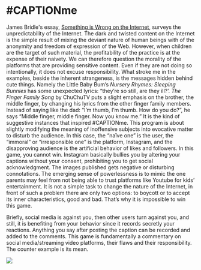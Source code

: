 # #CAPTIONme

James Bridle's essay, [Something is Wrong on the Internet]( https://medium.com/@jamesbridle/something-is-wrong-on-the-internet-c39c471271d2), surveys the unpredictability of the Internet. The dark and twisted content on the Internet is the simple result of mixing the deviant nature of human beings with of the anonymity and freedom of expression of the Web. However, when children are the target of such material, the profitability of the practice is at the expense of their naivety. We can therefore question the morality of the platforms that are providing sensitive content. Even if they are not doing so intentionally, it does not excuse responsibility. What stroke me in the examples, beside the inherent strangeness, is the messages hidden behind cute things. Namely the Little Baby Bum’s *Nursery Rhymes: Sleeping Bunnies* has some unexpected lyrics: “they’re so still, are they ill?’. *The Finger Family Song* by ChuChuTV puts a slight emphasis on the brother, the middle finger, by changing his lyrics from the other finger family members. Instead of saying like the dad: “I’m thumb, I’m thumb. How do you do?”, he says “Middle finger, middle finger. Now you know me.” It is the kind of suggestive instances that inspired #CAPTIONme. This program is about slightly modifying the meaning of inoffensive subjects into evocative matter to disturb the audience. In this case, the “naïve one” is the user, the “immoral” or “irresponsible one” is the platform, Instagram, and the disapproving audience is the artificial behavior of likes and followers. In this game, you cannot win. Instagram basically bullies you by altering your captions without your consent, prohibiting you to get social acknowledgment. The images published gets negative or disturbing connotations. The emerging sense of powerlessness is to mimic the one parents may feel from not being able to trust platforms like Youtube for kids’ entertainment. It is not a simple task to change the nature of the Internet, in front of such a problem there are only two options: to boycott or to accept its inner characteristics, good and bad. That’s why it is impossible to win this game.

 Briefly, social media is against you, then other users turn against you, and still, it is benefiting from your behavior since it records secretly your reactions. Anything you say after posting the caption can be recorded and added to the comments. This game is fundamentally a commentary on social media/streaming video platforms, their flaws and their responsibility. The counter example is its mean.

![](https://fingerfamilydaddy.weebly.com/uploads/1/1/0/4/110489039/finger-family-song-daddy-finger_1_orig.jpg)
